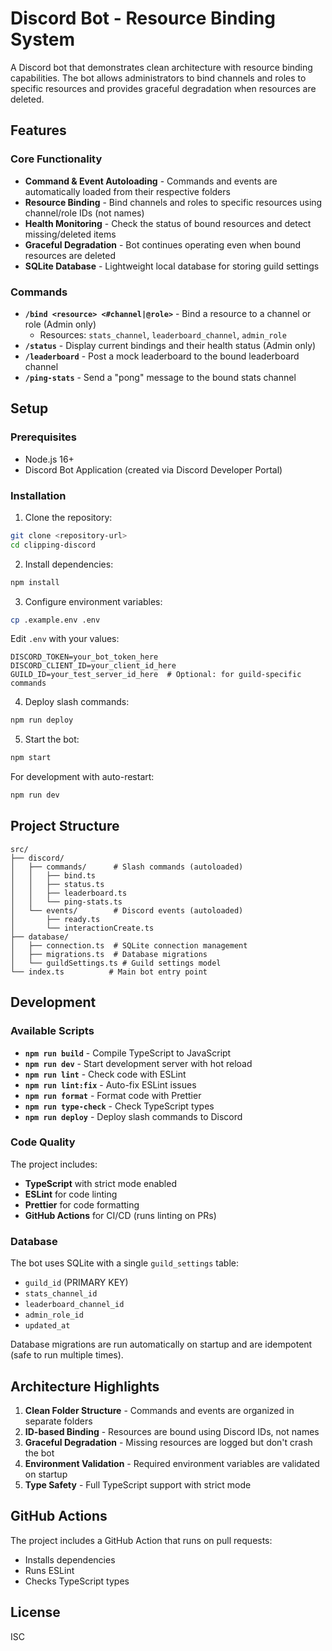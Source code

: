 # Discord Bot - Resource Binding System

A Discord bot that demonstrates clean architecture with resource binding capabilities. The bot allows administrators to bind channels and roles to specific resources and provides graceful degradation when resources are deleted.

## Features

### Core Functionality
- **Command & Event Autoloading** - Commands and events are automatically loaded from their respective folders
- **Resource Binding** - Bind channels and roles to specific resources using channel/role IDs (not names)
- **Health Monitoring** - Check the status of bound resources and detect missing/deleted items
- **Graceful Degradation** - Bot continues operating even when bound resources are deleted
- **SQLite Database** - Lightweight local database for storing guild settings

### Commands

- **`/bind <resource> <#channel|@role>`** - Bind a resource to a channel or role (Admin only)
  - Resources: `stats_channel`, `leaderboard_channel`, `admin_role`
- **`/status`** - Display current bindings and their health status (Admin only)
- **`/leaderboard`** - Post a mock leaderboard to the bound leaderboard channel
- **`/ping-stats`** - Send a "pong" message to the bound stats channel

## Setup

### Prerequisites
- Node.js 16+ 
- Discord Bot Application (created via Discord Developer Portal)

### Installation

1. Clone the repository:
```bash
git clone <repository-url>
cd clipping-discord
```

2. Install dependencies:
```bash
npm install
```

3. Configure environment variables:
```bash
cp .example.env .env
```

Edit `.env` with your values:
```env
DISCORD_TOKEN=your_bot_token_here
DISCORD_CLIENT_ID=your_client_id_here
GUILD_ID=your_test_server_id_here  # Optional: for guild-specific commands
```

4. Deploy slash commands:
```bash
npm run deploy
```

5. Start the bot:
```bash
npm start
```

For development with auto-restart:
```bash
npm run dev
```

## Project Structure

```
src/
├── discord/
│   ├── commands/      # Slash commands (autoloaded)
│   │   ├── bind.ts
│   │   ├── status.ts
│   │   ├── leaderboard.ts
│   │   └── ping-stats.ts
│   └── events/        # Discord events (autoloaded)
│       ├── ready.ts
│       └── interactionCreate.ts
├── database/
│   ├── connection.ts  # SQLite connection management
│   ├── migrations.ts  # Database migrations
│   └── guildSettings.ts # Guild settings model
└── index.ts          # Main bot entry point
```

## Development

### Available Scripts

- **`npm run build`** - Compile TypeScript to JavaScript
- **`npm run dev`** - Start development server with hot reload
- **`npm run lint`** - Check code with ESLint
- **`npm run lint:fix`** - Auto-fix ESLint issues
- **`npm run format`** - Format code with Prettier
- **`npm run type-check`** - Check TypeScript types
- **`npm run deploy`** - Deploy slash commands to Discord

### Code Quality

The project includes:
- **TypeScript** with strict mode enabled
- **ESLint** for code linting
- **Prettier** for code formatting
- **GitHub Actions** for CI/CD (runs linting on PRs)

### Database

The bot uses SQLite with a single `guild_settings` table:
- `guild_id` (PRIMARY KEY)
- `stats_channel_id`
- `leaderboard_channel_id`
- `admin_role_id`
- `updated_at`

Database migrations are run automatically on startup and are idempotent (safe to run multiple times).

## Architecture Highlights

1. **Clean Folder Structure** - Commands and events are organized in separate folders
2. **ID-based Binding** - Resources are bound using Discord IDs, not names
3. **Graceful Degradation** - Missing resources are logged but don't crash the bot
4. **Environment Validation** - Required environment variables are validated on startup
5. **Type Safety** - Full TypeScript support with strict mode

## GitHub Actions

The project includes a GitHub Action that runs on pull requests:
- Installs dependencies
- Runs ESLint
- Checks TypeScript types

## License

ISC